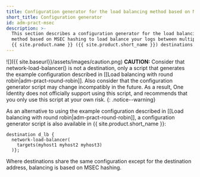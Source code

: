 ```yaml
---
title: Configuration generator for the load balancing method based on MSEC hashing
short_title: Configuration generator
id: adm-pract-msec
description: >-
  This section describes a configuration generator for the load balancing
  method based on MSEC hashing to load balance your logs between multiple
  {{ site.product.name }} ({{ site.product.short_name }}) destinations.
---
```


![]({{ site.baseurl}}/assets/images/caution.png) **CAUTION:**
Consider that network-load-balancer() is not a destination, only a script that
generates the example configuration described in
[[Load balancing with round robin|adm-pract-round-robin]].
Also consider that the configuration generator script may change incompatibly
in the future. As a result, One Identity does not officially support using
this script, and recommends that you only use this script at your own risk.
{: .notice--warning}

As an alternative to using the example configuration described in
[[Load balancing with round robin|adm-pract-round-robin]], a
configuration generator script is also available in {{ site.product.short_name }}:

```config
destination d_lb {
  network-load-balancer(
    targets(myhost1 myhost2 myhost3)
  )};
```

Where destinations share the same configuration except for the
destination address, balancing is based on MSEC hashing.
